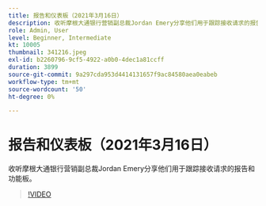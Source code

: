```yaml
---
title: 报告和仪表板（2021年3月16日）
description: 收听摩根大通银行营销副总裁Jordan Emery分享他们用于跟踪接收请求的报告和功能板。
role: Admin, User
level: Beginner, Intermediate
kt: 10005
thumbnail: 341216.jpeg
exl-id: b2260796-9cf5-4922-a0b0-4dec1a81ccff
duration: 3899
source-git-commit: 9a297cda953d4414131657f9ac84580aea0eabeb
workflow-type: tm+mt
source-wordcount: '50'
ht-degree: 0%

---
```


# 报告和仪表板（2021年3月16日）

收听摩根大通银行营销副总裁Jordan Emery分享他们用于跟踪接收请求的报告和功能板。

>[!VIDEO](https://video.tv.adobe.com/v/341216/?quality=12&learn=on)

